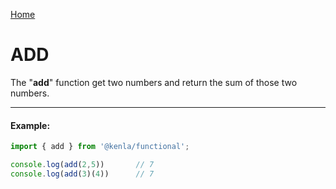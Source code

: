 [Home](./../../README.md)

# ADD

The "**add**" function get two numbers and return the sum of those two numbers.

--------------
#### Example:
``` typescript
import { add } from '@kenla/functional';

console.log(add(2,5))       // 7
console.log(add(3)(4))      // 7
```
